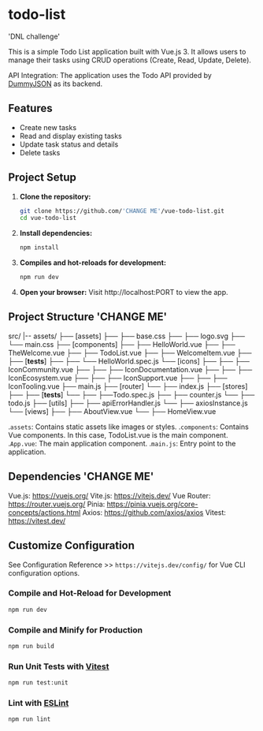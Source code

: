 # todo-list

'DNL challenge'

This is a simple Todo List application built with Vue.js 3. It allows users to manage their tasks using CRUD operations (Create, Read, Update, Delete).

API Integration: The application uses the Todo API provided by [DummyJSON](https://dummyjson.com/docs/todos) as its backend.

## Features

- Create new tasks
- Read and display existing tasks
- Update task status and details
- Delete tasks

## Project Setup

1. **Clone the repository:**
   ```bash
   git clone https://github.com/'CHANGE ME'/vue-todo-list.git
   cd vue-todo-list
   ```
2. **Install dependencies:**

   ```sh
   npm install
   ```

3. **Compiles and hot-reloads for development:**

   ```sh
   npm run dev
   ```

4. **Open your browser:**
   Visit http://localhost:PORT to view the app.

## Project Structure 'CHANGE ME'

src/
|-- assets/
├── [assets]
├── ├── base.css
├── ├── logo.svg
├── └── main.css
├── [components]
├── ├── HelloWorld.vue
├── ├── TheWelcome.vue
├── ├── TodoList.vue
├── ├── WelcomeItem.vue
├── ├── [__tests__]
├── ├── └── HelloWorld.spec.js
└── [icons]
├── ├── ├── IconCommunity.vue
├── ├── ├── IconDocumentation.vue
├── ├── ├── IconEcosystem.vue
├── ├── ├── IconSupport.vue
├── ├── ├── IconTooling.vue
├── main.js
├── [router]
└── ├── index.js
├── [stores]
├── ├── [__tests__]
└── ├── ├──Todo.spec.js
├── ├── counter.js
└── ├── todo.js
├── [utils]
├── ├── apiErrorHandler.js
└── ├── axiosInstance.js
└── [views]
├── ├── AboutView.vue
└── ├── HomeView.vue

.`assets`: Contains static assets like images or styles.
.`components`: Contains Vue components. In this case, TodoList.vue is the main component.
.`App.vue`: The main application component.
.`main.js`: Entry point to the application.

## Dependencies 'CHANGE ME'

Vue.js: https://vuejs.org/
Vite.js: https://vitejs.dev/
Vue Router: https://router.vuejs.org/
Pinia: https://pinia.vuejs.org/core-concepts/actions.html
Axios: https://github.com/axios/axios
Vitest: https://vitest.dev/

## Customize Configuration

See Configuration Reference >> `https://vitejs.dev/config/` for Vue CLI configuration options.

### Compile and Hot-Reload for Development

```sh
npm run dev
```

### Compile and Minify for Production

```sh
npm run build
```

### Run Unit Tests with [Vitest](https://vitest.dev/)

```sh
npm run test:unit
```

### Lint with [ESLint](https://eslint.org/)

```sh
npm run lint
```

